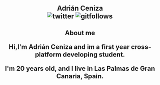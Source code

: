 <h2 align='center'>Adrián Ceniza
<div align='center'>
<img src='https://img.shields.io/twitter/follow/sirzenii?label=Follow&style=social' alt='twitter'/>
<img src='https://img.shields.io/github/followers/adriceniza?style=social' alt='gitfollows'/>
 
<div align='center'>
<h1 align='center' style='font-size:20px'>About me
<p align='center'>Hi,I'm Adrián Ceniza and im a first year cross-platform developing student.
<p align='center'>I'm 20 years old, and I live in Las Palmas de Gran Canaria, Spain.


